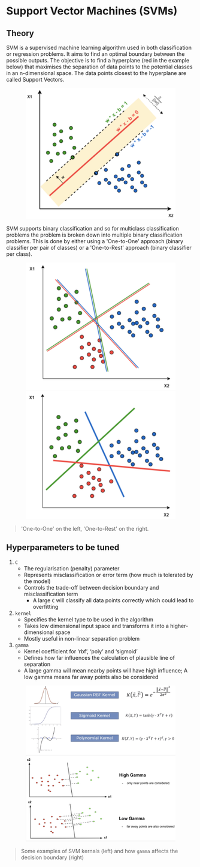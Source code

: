 # Support Vector Machines (SVMs)

## Theory

SVM is a supervised machine learning algorithm used in both classification or regression problems. It aims to find an optimal boundary between the possible outputs. The objective is to find a hyperplane (red in the example below) that maximises the separation of data points to the potential classes in an n-dimensional space. The data points closest to the hyperplane are called Support Vectors.

<p align='center'>
  <img src='images/SVM.png' width='400'>
</p>

SVM supports binary classification and so for multiclass classification problems the problem is broken down into multiple binary classification problems. This is done by either using a 'One-to-One' approach (binary classifier per pair of classes) or a 'One-to-Rest' approach (binary classifier per class).

<p align='center'>
  <img src="images/one-to-one.png" width='400'>
  <img src="images/one-to-rest.png" width='400'> 
</p>

> 'One-to-One' on the left, 'One-to-Rest' on the right.

## Hyperparameters to be tuned

1.	```C```
    - The regularisation (penalty) parameter
    - Represents misclassification or error term (how much is tolerated by the model)
    - Controls the trade-off between decision boundary and misclassification term
        - A large ```C``` will classify all data points correctly which could lead to overfitting
2. ```kernel```
    - Specifies the kernel type to be used in the algorithm
    - Takes low dimensional input space and transforms it into a higher-dimensional space
    - Mostly useful in non-linear separation problem
3. ```gamma```
    - Kernel coefficient for ‘rbf’, ‘poly’ and ‘sigmoid’
    - Defines how far influences the calculation of plausible line of separation
    - A large gamma will mean nearby points will have high influence; A low gamma means far away points also be considered

<p align='center'>
  <img src='images/svm-kernals.png' width='400'>
  <img src='images/svm-gamma.png' width='400'>
</p>

> Some examples of SVM kernals (left) and how ```gamma``` affects the decision boundary (right)